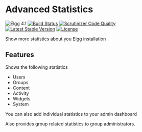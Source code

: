 Advanced Statistics
===================

![Elgg 4.1](https://img.shields.io/badge/Elgg-4.1-green.svg)
[![Build Status](https://scrutinizer-ci.com/g/ColdTrick/advanced_statistics/badges/build.png?b=master)](https://scrutinizer-ci.com/g/ColdTrick/advanced_statistics/build-status/master)
[![Scrutinizer Code Quality](https://scrutinizer-ci.com/g/ColdTrick/advanced_statistics/badges/quality-score.png?b=master)](https://scrutinizer-ci.com/g/ColdTrick/advanced_statistics/?branch=master)
[![Latest Stable Version](https://poser.pugx.org/coldtrick/advanced_statistics/v/stable.svg)](https://packagist.org/packages/coldtrick/advanced_statistics)
[![License](https://poser.pugx.org/coldtrick/advanced_statistics/license.svg)](https://packagist.org/packages/coldtrick/advanced_statistics)

Show more statistics about you Elgg installation

Features
--------

Shows the following statistics

- Users
- Groups
- Content
- Activity
- Widgets
- System

You can also add individual statistics to your admin dashboard

Also provides group related statistics to group administrators.
